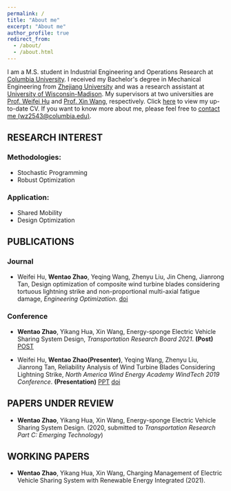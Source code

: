 ```yaml
---
permalink: /
title: "About me"
excerpt: "About me"
author_profile: true
redirect_from: 
  - /about/
  - /about.html
---
```


I am a M.S. student in Industrial Engineering and Operations Research at <u>Columbia University</u>. I received my Bachelor's degree in Mechanical Engineering from <u>Zhejiang University</u> and was a research assistant at <u>University of Wisconsin-Madison</u>. My supervisors at two universities are [Prof. Weifei Hu](https://person.zju.edu.cn/en/0018087/) and [Prof. Xin Wang](https://directory.engr.wisc.edu/ie/Faculty/Wang_Xin/), respectively. Click [here](http://www.wentaozhao.org/files/cv.pdf) to view my up-to-date CV. If you want to know more about me, please feel free to [contact me (wz2543@columbia.edu)](mailto:wz2543@columbia.edu).


## RESEARCH INTEREST

### Methodologies: 
* Stochastic Programming
* Robust Optimization
 
### Application: 
* Shared Mobility
* Design Optimization


## PUBLICATIONS
### Journal
* Weifei Hu, **Wentao Zhao**, Yeqing Wang, Zhenyu Liu, Jin Cheng, Jianrong Tan, Design optimization of composite wind turbine blades considering tortuous lightning strike and non-proportional multi-axial fatigue damage, *Engineering Optimization*. [doi](https://doi.org/10.1080/0305215X.2019.1690649) 

### Conference
* **Wentao Zhao**, Yikang Hua, Xin Wang,  Energy-sponge Electric Vehicle Sharing System Design, *Transportation Research Board 2021*. **(Post)** [POST](http://www.wentaozhao.org/files/TRB2021_post.pdf) 

* Weifei Hu, **Wentao Zhao(Presenter)**, Yeqing Wang, Zhenyu Liu, Jianrong Tan,  Reliability Analysis of Wind Turbine Blades Considering Lightning Strike, *North America Wind Energy Academy WindTech 2019 Conference*. **(Presentation)** [PPT](http://www.wentaozhao.org/files/NAWEA_ppt.pdf) [doi](https://doi.org/10.1088/1742-6596/1452/1/012049) 


## PAPERS UNDER REVIEW
* **Wentao Zhao**, Yikang Hua, Xin Wang, Energy-sponge Electric Vehicle Sharing System Design. (2020, submitted to *Transportation Research Part C: Emerging Technology*)


## WORKING PAPERS 
* **Wentao Zhao**, Yikang Hua, Xin Wang, Charging Management of Electric Vehicle Sharing System with Renewable Energy Integrated (2021).

